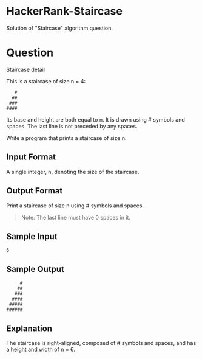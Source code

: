 # HackerRank-Staircase
Solution of "Staircase" algorithm question.

# Question

Staircase detail

This is a staircase of size n = 4:
```
   #
  ##
 ###
####
```
Its base and height are both equal to n. It is drawn using # symbols and spaces. The last line is not preceded by any spaces.

Write a program that prints a staircase of size n.

## Input Format

A single integer, n, denoting the size of the staircase.

## Output Format

Print a staircase of size n using # symbols and spaces.

> Note: The last line must have 0 spaces in it.

## Sample Input
```
6
```
## Sample Output
```
     #
    ##
   ###
  ####
 #####
######
```
## Explanation

The staircase is right-aligned, composed of # symbols and spaces, and has a height and width of n = 6.

